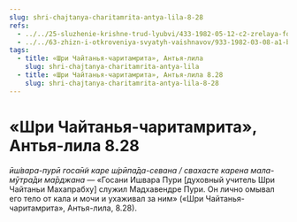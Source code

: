 ```yaml
---
slug: shri-chajtanya-charitamrita-antya-lila-8-28
refs:
  - ../../25-sluzhenie-krishne-trud-lyubvi/433-1982-05-12-c2-zrelaya-forma-predannosti-gospodu-sluzhenie-guru-i-vajshnavam.md
  - ../../63-zhizn-i-otkroveniya-svyatyh-vaishnavov/933-1982-03-08-a1-b3-madhavendra-puri-rostok-gaudiya-vajshnavizma.md
tags:
  - title: «Шри Чайтанья-чаритамрита», Антья-лила
    slug: shri-chajtanya-charitamrita-antya-lila
  - title: «Шри Чайтанья-чаритамрита», Антья-лила 8.28
    slug: shri-chajtanya-charitamrita-antya-lila-8-28
---
```


# «Шри Чайтанья-чаритамрита», Антья-лила 8.28

*ӣш́вара-пурӣ госа̄н̃и каре ш́рӣпа̄да-севана / свахасте карена мала-мӯтра̄ди ма̄рджана* — «Госани Ишвара Пури [духовный учитель Шри Чайтаньи Махапрабху] служил Мадхавендре Пури. Он лично омывал его тело от кала и мочи и ухаживал за ним» («Шри Чайтанья-чаритамрита», Антья-лила, 8.28).

